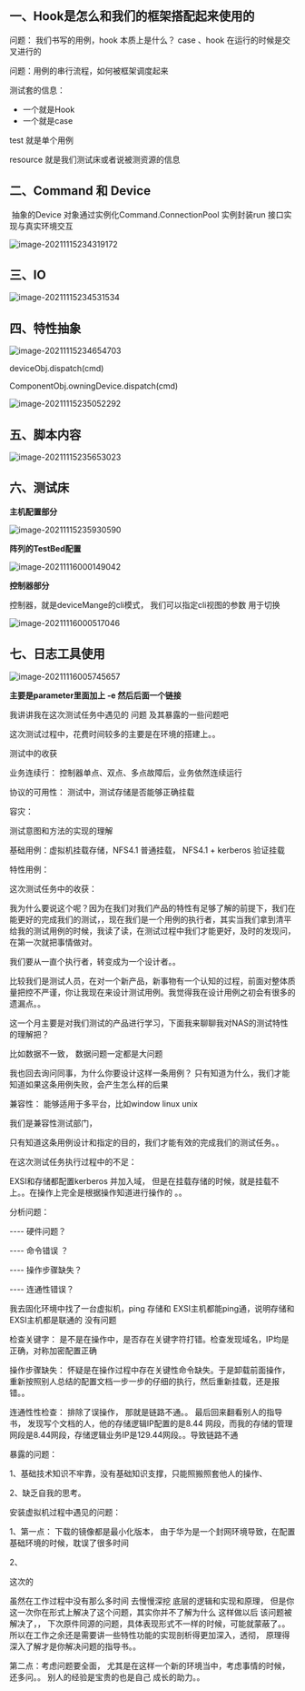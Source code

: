 

## 一、Hook是怎么和我们的框架搭配起来使用的

问题： 我们书写的用例，hook 本质上是什么？ case 、hook 在运行的时候是交叉进行的

问题：用例的串行流程，如何被框架调度起来



测试套的信息：

- 一个就是Hook
- 一个就是case



test 就是单个用例

resource 就是我们测试床或者说被测资源的信息





## 二、Command 和 Device

​	抽象的Device 对象通过实例化Command.ConnectionPool 实例封装run 接口实现与真实环境交互

![image-20211115234319172](image-20211115234319172.png)



## 三、IO

![image-20211115234531534](image-20211115234531534.png)

## 四、特性抽象



![image-20211115234654703](image-20211115234654703.png)



deviceObj.dispatch(cmd)

ComponentObj.owningDevice.dispatch(cmd)



![image-20211115235052292](image-20211115235052292.png)



## 五、脚本内容



![image-20211115235653023](image-20211115235653023.png)





## 六、测试床



**主机配置部分**

![image-20211115235930590](image-20211115235930590.png)

**阵列的TestBed配置**

![image-20211116000149042](image-20211116000149042.png)





**控制器部分**

控制器，就是deviceMange的cli模式， 我们可以指定cli视图的参数 用于切换



![image-20211116000517046](image-20211116000517046.png)



## 七、日志工具使用

![image-20211116005745657](image-20211116005745657.png)

**主要是parameter里面加上 -e 然后后面一个链接**











我讲讲我在这次测试任务中遇见的 问题 及其暴露的一些问题吧

这次测试过程中，花费时间较多的主要是在环境的搭建上。。



测试中的收获

业务连续行： 控制器单点、双点、多点故障后，业务依然连续运行

协议的可用性： 测试中，测试存储是否能够正确挂载

容灾：



测试意图和方法的实现的理解



基础用例：虚拟机挂载存储，NFS4.1 普通挂载， NFS4.1 + kerberos 验证挂载

特性用例：











这次测试任务中的收获：



我为什么要说这个呢？因为在我们对我们产品的特性有足够了解的前提下，我们在能更好的完成我们的测试，，现在我们是一个用例的执行者，其实当我们拿到清平给我的测试用例的时候，我读了读，在测试过程中我们才能更好，及时的发现问，在第一次就把事情做对。

我们要从一直个执行者，转变成为一个设计者。。

比较我们是测试人员，在对一个新产品，新事物有一个认知的过程，前面对整体质量把控不严谨，你让我现在来设计测试用例。我觉得我在设计用例之初会有很多的遗漏点。。

这一个月主要是对我们测试的产品进行学习，下面我来聊聊我对NAS的测试特性的理解把？

比如数据不一致， 数据问题一定都是大问题



我也回去询问同事，为什么你要设计这样一条用例？ 只有知道为什么，我们才能知道如果这条用例失败，会产生怎么样的后果







兼容性： 能够适用于多平台，比如window linux  unix

我们是兼容性测试部门，



只有知道这条用例设计和指定的目的，我们才能有效的完成我们的测试任务。。





在这次测试任务执行过程中的不足：

EXSI和存储都配置kerberos 并加入域， 但是在挂载存储的时候，就是挂载不上。。在操作上完全是根据操作知道进行操作的 。。 

分析问题：

 ----  硬件问题？ 

 ----  命令错误 ？

 ---- 操作步骤缺失？

 ---- 连通性错误？

我去固化环境中找了一台虚拟机，ping 存储和 EXSI主机都能ping通，说明存储和EXSI主机都是联通的 没有问题

检查关键字：  是不是在操作中，是否存在关键字符打错。检查发现域名，IP均是正确，对称加密配置正确

操作步骤缺失： 怀疑是在操作过程中存在关键性命令缺失。于是卸载前面操作，  重新按照别人总结的配置文档一步一步的仔细的执行，然后重新挂载，还是报错。。

连通性性检查： 排除了误操作， 那就是链路不通。。 最后回来翻看别人的指导书， 发现写个文档的人，他的存储逻辑IP配置的是8.44 网段，而我的存储的管理网段是8.44网段，存储逻辑业务IP是129.44网段。。导致链路不通



暴露的问题：

1、基础技术知识不牢靠，没有基础知识支撑，只能照搬照套他人的操作、

2、缺乏自我的思考。















安装虚拟机过程中遇见的问题：

1、第一点：  下载的镜像都是最小化版本， 由于华为是一个封网环境导致，在配置基础环境的时候，耽误了很多时间

2、











这次的



虽然在工作过程中没有那么多时间  去慢慢深挖  底层的逻辑和实现和原理， 但是你这一次你在形式上解决了这个问题，其实你并不了解为什么 这样做以后 该问题被解决了，， 下次原件同源的问题，具体表现形式不一样的时候，可能就蒙蔽了。。 所以在工作之余还是需要讲一些特性功能的实现剖析得更加深入，透彻，  原理得深入了解才是你解决问题的指导书。。



第二点：考虑问题要全面， 尤其是在这样一个新的环境当中，考虑事情的时候，还多问。。 别人的经验是宝贵的也是自己 成长的助力。。



